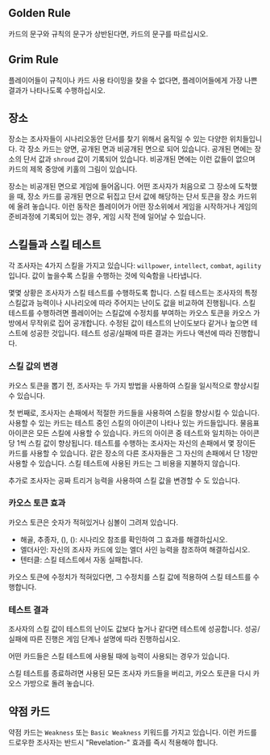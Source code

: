 ## Golden Rule
카드의 문구와 규칙의 문구가 상반된다면, 카드의 문구를 따르십시오.

## Grim Rule
플레이어들이 규칙이나 카드 사용 타이밍을 찾을 수 없다면, 플레이어들에게 가장 나쁜 결과가 나타나도록 수행하십시오.

## 장소
장소는 조사자들이 시나리오동안 단서를 찾기 위해서 움직일 수 있는 다양한 위치들입니다. 각 장소 카드는 양면, 공개된 면과 비공개된 면으로 되어 있습니다. 공개된 면에는 장소의 단서 값과 `shroud` 값이 기록되어 있습니다. 비공개된 면에는 이런 값들이 없으며 카드의 제목 중앙에 키홀의 그림이 있습니다.

장소는 비공개된 면으로 게임에 들어옵니다. 어떤 조사자가 처음으로 그 장소에 도착했을 때, 장소 카드를 공개된 면으로 뒤집고 단서 값에 해당하는 단서 토큰을 장소 카드위에 올려 놓습니다. 이런 동작은 플레이어가 어떤 장소위에서 게임을 시작하거나 게임의 준비과정에 기록되어 있는 경우, 게임 시작 전에 일어날 수 있습니다.

## 스킬들과 스킬 테스트
각 조사자는 4가지 스킬을 가지고 있습니다: `willpower`, `intellect`, `combat`, `agility` 입니다. 값이 높을수록 스킬을 수행하는 것에 익숙함을 나타냅니다.

몇몇 상황은 조사자가 스킬 테스트를 수행하도록 합니다. 스킬 테스트는 조사자의 특정 스킬값과 능력이나 시나리오에 따라 주어지는 난이도 값을 비교하여 진행됩니다. 스킬 테스트를 수행하려면 플레이어는 스킬값에 수정치를 부여하는 카오스 토큰을 카오스 가방에서 무작위로 집어 공개합니다. 수정된 값이 테스트의 난이도보다 같거나 높으면 테스트에 성공한 것입니다. 테스트 성공/실패에 따른 결과는 카드나 액션에 따라 진행합니다.

### 스킬 값의 변경
카오스 토큰을 뽑기 전, 조사자는 두 가지 방법을 사용하여 스킬을 일시적으로 향상시킬 수 있습니다.

첫 번째로, 조사자는 손패에서 적절한 카드들을 사용하여 스킬을 향상시킬 수 있습니다. 사용할 수 있는 카드는 테스트 중인 스킬의 아이콘이 나타나 있는 카드들입니다. 물음표 아이콘은 모든 스킬에 사용할 수 있습니다. 카드의 아이콘 중 테스트와 일치하는 아이콘 당 1씩 스킬 값이 향상됩니다. 테스트를 수행하는 조사자는 자신의 손패에서 몇 장이든 카드를 사용할 수 있습니다. 같은 장소의 다른 조사자들은 그 자신의 손패에서 단 1장만 사용할 수 있습니다. 스킬 테스트에 사용된 카드는 그 비용을 지불하지 않습니다.

추가로 조사자는 공짜 트리거 능력을 사용하여 스킬 값을 변경할 수 도 있습니다.

### 카오스 토큰 효과
카오스 토큰은 숫자가 적혀있거나 심볼이 그려져 있습니다.

* 해골, 추종자, (), (): 시나리오 참조를 확인하여 그 효과를 해결하십시오.
* 엘더사인: 자신의 조사자 카드에 있는 엘더 사인 능력을 참조하여 해결하십시오.
* 텐터클: 스킬 테스트에서 자동 실패합니다.

카오스 토큰에 수정치가 적혀있다면, 그 수정치를 스킬 값에 적용하여 스킬 테스트를 수행합니다.

### 테스트 결과
조사자의 스킬 값이 테스트의 난이도 값보다 높거나 같다면 테스트에 성공합니다. 성공/실패에 따른 진행은 게임 단계나 설명에 따라 진행하십시오.

어떤 카드들은 스킬 테스트에 사용될 때에 능력이 사용되는 경우가 있습니다.

스킬 테스트를 종료하려면 사용된 모든 조사자 카드들을 버리고, 카오스 토큰을 다시 카오스 가방으로 돌려 놓습니다.

## 약점 카드
약점 카드는 `Weakness` 또는 `Basic Weakness` 키워드를 가지고 있습니다. 이런 카드를 드로우한 조사자는 반드시 "Revelation-" 효과를 즉시 적용해야 합니다.
